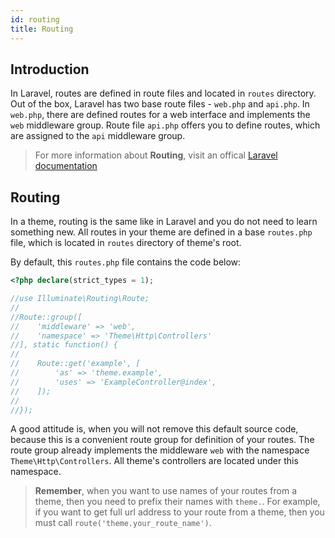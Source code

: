 ```yaml
---
id: routing
title: Routing
---
```


## Introduction

In Laravel, routes are defined in route files and located in `routes` directory. Out of the box, Laravel has two base 
route files - `web.php` and `api.php`. In `web.php`, there are defined routes for a web interface and implements the `web` 
middleware group. Route file `api.php` offers you to define routes, which are assigned to the `api` middleware group.

> For more information about **Routing**, visit an offical [Laravel documentation](https://laravel.com/docs/5.8/routing)

## Routing

In a theme, routing is the same like in Laravel and you do not need to learn something new. All routes in your theme are defined 
in a base `routes.php` file, which is located in `routes` directory of theme's root.

By default, this `routes.php` file contains the code below:
```php
<?php declare(strict_types = 1);

//use Illuminate\Routing\Route;
//
//Route::group([
//    'middleware' => 'web',
//    'namespace' => 'Theme\Http\Controllers'
//], static function() {
//
//    Route::get('example', [
//        'as' => 'theme.example',
//        'uses' => 'ExampleController@index',
//    ]);
//
//});
```
A good attitude is, when you will not remove this default source code, because this is a convenient route group for definition of 
your routes. The route group already implements the middleware `web` with the namespace `Theme\Http\Controllers`. All theme's controllers 
are located under this namespace.

> **Remember**, when you want to use names of your routes from a theme, then you need to prefix their names with `theme.`. For example, 
> if you want to get full url address to your route from a theme, then you must call `route('theme.your_route_name')`.